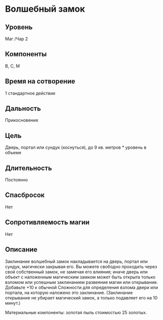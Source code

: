 # Волшебный замок

## Уровень
Маг /Чар 2
## Компоненты
В, С, М
## Время на сотворение
1 стандартное действие
## Дальность
Прикосновение
## Цель
Дверь, портал или сундук (коснуться), до 9 кв. метров * уровень в объеме
## Длительность
Постоянно
## Спасбросок
Нет
## Сопротивляемость магии
Нет
## Описание
Заклинание волшебный замок накладывается на дверь, портал или сундук, магически закрывая его. Вы можете свободно проходить через свой собственный замок, не замечая его влияния; иначе дверь или объект с наложенным магическим замком может быть открыта только взломом или успешным заклинанием развеяние магии или открывание. Добавьте +10 к обычной Сложности для определения взлома двери или портала, на которую наложено это заклинание. (Заклинание открывание не убирает магический замок, а только подавляет его на 10 минут.)

Материальные компоненты: золотая пыль стоимостью 25 золотых.
